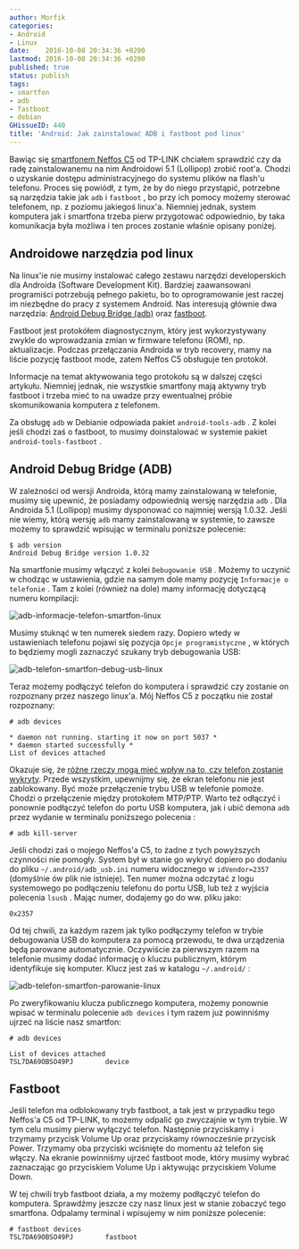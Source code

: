 ```yaml
---
author: Morfik
categories:
- Android
- Linux
date:    2016-10-08 20:34:36 +0200
lastmod: 2016-10-08 20:34:36 +0200
published: true
status: publish
tags:
- smartfon
- adb
- fastboot
- debian
GHissueID: 440
title: 'Android: Jak zainstalować ADB i fastboot pod linux'
---
```


Bawiąc się [smartfonem Neffos C5][1] od TP-LINK chciałem sprawdzić czy da radę zainstalowanemu na
nim Androidowi 5.1 (Lollipop) zrobić root'a. Chodzi o uzyskanie dostępu administracyjnego do systemu
plików na flash'u telefonu. Proces się powiódł, z tym, że by do niego przystąpić, potrzebne są
narzędzia takie jak `adb` i `fastboot` , bo przy ich pomocy możemy sterować telefonem, np. z poziomu
jakiegoś linux'a. Niemniej jednak, system komputera jak i smartfona trzeba pierw przygotować
odpowiednio, by taka komunikacja była możliwa i ten proces zostanie właśnie opisany poniżej.

<!--more-->
## Androidowe narzędzia pod linux

Na linux'ie nie musimy instalować całego zestawu narzędzi developerskich dla Androida (Software
Development Kit). Bardziej zaawansowani programiści potrzebują pełnego pakietu, bo to oprogramowanie
jest raczej im niezbędne do pracy z systemem Android. Nas interesują głównie dwa narzędzia: [Android
Debug Bridge (adb)][2] oraz [fastboot][3].

Fastboot jest protokółem diagnostycznym, który jest wykorzystywany zwykle do wprowadzania zmian w
firmware telefonu (ROM), np. aktualizacje. Podczas przełączania Androida w tryb recovery, mamy na
liście pozycję fastboot mode, zatem Neffos C5 obsługuje ten protokół.

Informacje na temat aktywowania tego protokołu są w dalszej części artykułu. Niemniej jednak, nie
wszystkie smartfony mają aktywny tryb fastboot i trzeba mieć to na uwadze przy ewentualnej próbie
skomunikowania komputera z telefonem.

Za obsługę `adb` w Debianie odpowiada pakiet `android-tools-adb` . Z kolei jeśli chodzi zaś o
fastboot, to musimy doinstalować w systemie pakiet `android-tools-fastboot` .

## Android Debug Bridge (ADB)

W zależności od wersji Androida, którą mamy zainstalowaną w telefonie, musimy się upewnić, że
posiadamy odpowiednią wersję narzędzia `adb` . Dla Androida 5.1 (Lollipop) musimy dysponować co
najmniej wersją 1.0.32. Jeśli nie wiemy, którą wersję `adb` mamy zainstalowaną w systemie, to zawsze
możemy to sprawdzić wpisując w terminalu poniższe polecenie:

    $ adb version
    Android Debug Bridge version 1.0.32

Na smartfonie musimy włączyć z kolei `Debugowanie USB` . Możemy to uczynić w chodząc w ustawienia,
gdzie na samym dole mamy pozycję `Informacje o telefonie` . Tam z kolei (również na dole) mamy
informację dotyczącą numeru kompilacji:

![adb-informacje-telefon-smartfon-linux](/img/2016/10/1.adb-informacje-telefon-smartfon-linux.png#medium)

Musimy stuknąć w ten numerek siedem razy. Dopiero wtedy w ustawieniach telefonu pojawi się pozycja
`Opcje programistyczne` , w których to będziemy mogli zaznaczyć szukany tryb debugowania USB:

![adb-telefon-smartfon-debug-usb-linux](/img/2016/10/2.adb-telefon-smartfon-debug-usb-linux.png#huge)

Teraz możemy podłączyć telefon do komputera i sprawdzić czy zostanie on rozpoznany przez naszego
linux'a. Mój Neffos C5 z początku nie został rozpoznany:

    # adb devices

    * daemon not running. starting it now on port 5037 *
    * daemon started successfully *
    List of devices attached

Okazuje się, że [różne rzeczy mogą mieć wpływ na to, czy telefon zostanie wykryty][4]. Przede
wszystkim, upewnijmy się, że ekran telefonu nie jest zablokowany. Być może przełączenie trybu USB w
telefonie pomoże. Chodzi o przełączenie między protokołem MTP/PTP. Warto też odłączyć i ponownie
podłączyć telefon do portu USB komputera, jak i ubić demona `adb` przez wydanie w terminalu
poniższego polecenia :

    # adb kill-server

Jeśli chodzi zaś o mojego Neffos'a C5, to żadne z tych powyższych czynności nie pomogły. System był
w stanie go wykryć dopiero po dodaniu do pliku `~/.android/adb_usb.ini` numeru widocznego w
`idVendor=2357` (domyślnie ów plik nie istnieje). Ten numer można odczytać z logu systemowego po
podłączeniu telefonu do portu USB, lub też z wyjścia polecenia `lsusb` . Mając numer, dodajemy go
do ww. pliku jako:

    0x2357

Od tej chwili, za każdym razem jak tylko podłączymy telefon w trybie debugowania USB do komputera za
pomocą przewodu, te dwa urządzenia będą parowane automatycznie. Oczywiście za pierwszym razem na
telefonie musimy dodać informację o kluczu publicznym, którym identyfikuje się komputer. Klucz jest
zaś w katalogu `~/.android/` :

![adb-telefon-smartfon-parowanie-linux](/img/2016/10/3.adb-telefon-smartfon-parowanie-linux.png#medium)

Po zweryfikowaniu klucza publicznego komputera, możemy ponownie wpisać w terminalu polecenie `adb
devices` i tym razem już powinniśmy ujrzeć na liście nasz smartfon:

    # adb devices

    List of devices attached
    TSL7DA69OBSO49PJ        device

## Fastboot

Jeśli telefon ma odblokowany tryb fastboot, a tak jest w przypadku tego Neffos'a C5 od TP-LINK, to
możemy odpalić go zwyczajnie w tym trybie. W tym celu musimy pierw wyłączyć telefon. Następnie
przyciskamy i trzymamy przycisk Volume Up oraz przyciskamy równocześnie przycisk Power. Trzymamy oba
przyciski wciśnięte do momentu aż telefon się włączy. Na ekranie powinniśmy ujrzeć fastboot mode,
który musimy wybrać zaznaczając go przyciskiem Volume Up i aktywując przyciskiem Volume Down.

W tej chwili tryb fastboot działa, a my możemy podłączyć telefon do komputera. Sprawdźmy jeszcze czy
nasz linux jest w stanie zobaczyć tego smartfona. Odpalamy terminal i wpisujemy w nim poniższe
polecenie:

    # fastboot devices
    TSL7DA69OBSO49PJ        fastboot


[1]: http://www.neffos.pl/product/details/C5
[2]: https://developer.android.com/studio/command-line/adb.html
[3]: https://wiki.cyanogenmod.org/w/Doc:_fastboot_intro
[4]: https://wiki.cyanogenmod.org/w/Doc:_adb_intro
